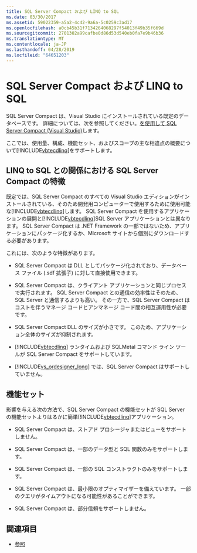 ```yaml
---
title: SQL Server Compact および LINQ to SQL
ms.date: 03/30/2017
ms.assetid: 59022359-a5a2-4c42-9a6a-5c0259c3ad17
ms.openlocfilehash: a0cb45b31f7134264068297f54013f49b35f669d
ms.sourcegitcommit: 2701302a99cafbe0d86d53d540eb0fa7e9b46b36
ms.translationtype: MT
ms.contentlocale: ja-JP
ms.lasthandoff: 04/28/2019
ms.locfileid: "64651203"
---
```

# <a name="sql-server-compact-and-linq-to-sql"></a>SQL Server Compact および LINQ to SQL
SQL Server Compact は、Visual Studio にインストールされている既定のデータベースです。 詳細については、次を参照してください。[を使用して SQL Server Compact (Visual Studio)](https://docs.microsoft.com/previous-versions/visualstudio/visual-studio-2012/aa983321(v=vs.110))します。  
  
 ここでは、使用量、構成、機能セット、およびスコープの主な相違点の概要について[!INCLUDE[vbtecdlinq](../../../../../../includes/vbtecdlinq-md.md)]をサポートします。  
  
## <a name="characteristics-of-sql-server-compact-in-relation-to-linq-to-sql"></a>LINQ to SQL との関係における SQL Server Compact の特徴  
 既定では、SQL Server Compact のすべての Visual Studio エディションがインストールされている、そのため開発用コンピューターで使用するために使用可能な[!INCLUDE[vbtecdlinq](../../../../../../includes/vbtecdlinq-md.md)]します。 SQL Server Compact を使用するアプリケーションの展開と[!INCLUDE[vbtecdlinq](../../../../../../includes/vbtecdlinq-md.md)]SQL Server アプリケーションとは異なります。 SQL Server Compact は .NET Framework の一部ではないため、アプリケーションにパッケージ化するか、Microsoft サイトから個別にダウンロードする必要があります。  
  
 これには、次のような特徴があります。  
  
- SQL Server Compact は DLL としてパッケージ化されており、データベース ファイル (.sdf 拡張子) に対して直接使用できます。  
  
- SQL Server Compact は、クライアント アプリケーションと同じプロセスで実行されます。 SQL Server Compact との通信の効率性はそのため、SQL Server と通信するよりも高い。 その一方で、SQL Server Compact はコストを伴うマネージ コードとアンマネージ コード間の相互運用性が必要です。  
  
- SQL Server Compact DLL のサイズが小さです。 このため、アプリケーション全体のサイズが抑制されます。  
  
- [!INCLUDE[vbtecdlinq](../../../../../../includes/vbtecdlinq-md.md)] ランタイムおよび SQLMetal コマンド ライン ツールが SQL Server Compact をサポートしています。  
  
- [!INCLUDE[vs_ordesigner_long](../../../../../../includes/vs-ordesigner-long-md.md)] では、SQL Server Compact はサポートしていません。  
  
## <a name="feature-set"></a>機能セット  
 影響を与える次の方法で、SQL Server Compact の機能セットが SQL Server の機能セットよりはるかに簡単[!INCLUDE[vbtecdlinq](../../../../../../includes/vbtecdlinq-md.md)]アプリケーション。  
  
- SQL Server Compact は、ストアド プロシージャまたはビューをサポートしません。  
  
- SQL Server Compact は、一部のデータ型と SQL 関数のみをサポートします。  
  
- SQL Server Compact は、一部の SQL コンストラクトのみをサポートします。  
  
- SQL Server Compact は、最小限のオプティマイザーを備えています。 一部のクエリがタイムアウトになる可能性があることができます。  
  
- SQL Server Compact は、部分信頼をサポートしません。  
  
## <a name="see-also"></a>関連項目

- [参照](../../../../../../docs/framework/data/adonet/sql/linq/reference.md)
